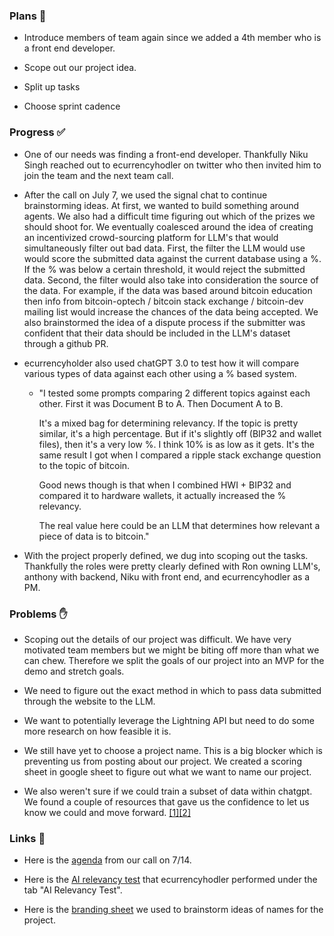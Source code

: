 ### Plans 📆 

- Introduce members of team again since we added a 4th member who is a front end developer.
    
- Scope out our project idea.
    
- Split up tasks
    
- Choose sprint cadence
    

### Progress ✅

- One of our needs was finding a front-end developer. Thankfully Niku Singh reached out to ecurrencyhodler on twitter who then invited him to join the team and the next team call.
    
- After the call on July 7, we used the signal chat to continue brainstorming ideas. At first, we wanted to build something around agents. We also had a difficult time figuring out which of the prizes we should shoot for. We eventually coalesced around the idea of creating an incentivized crowd-sourcing platform for LLM's that would simultaneously filter out bad data. First, the filter the LLM would use would score the submitted data against the current database using a %. If the % was below a certain threshold, it would reject the submitted data. Second, the filter would also take into consideration the source of the data. For example, if the data was based around bitcoin education then info from bitcoin-optech / bitcoin stack exchange / bitcoin-dev mailing list would increase the chances of the data being accepted. We also brainstormed the idea of a dispute process if the submitter was confident that their data should be included in the LLM's dataset through a github PR.
    
- ecurrencyholder also used chatGPT 3.0 to test how it will compare various types of data against each other using a % based system.
    
    - "I tested some prompts comparing 2 different topics against each other. First it was Document B to A. Then Document A to B.
        
        It's a mixed bag for determining relevancy. If the topic is pretty similar, it's a high percentage. But if it's slightly off (BIP32 and wallet files), then it's a very low %. I think 10% is as low as it gets. It's the same result I got when I compared a ripple stack exchange question to the topic of bitcoin.
        
        Good news though is that when I combined HWI + BIP32 and compared it to hardware wallets, it actually increased the % relevancy.
        
        The real value here could be an LLM that determines how relevant a piece of data is to bitcoin."
        
- With the project properly defined, we dug into scoping out the tasks. Thankfully the roles were pretty clearly defined with Ron owning LLM's, anthony with backend, Niku with front end, and ecurrencyhodler as a PM.
    

### Problems ✋

- Scoping out the details of our project was difficult. We have very motivated team members but we might be biting off more than what we can chew. Therefore we split the goals of our project into an MVP for the demo and stretch goals.
    
- We need to figure out the exact method in which to pass data submitted through the website to the LLM.
    
- We want to potentially leverage the Lightning API but need to do some more research on how feasible it is.
    
- We still have yet to choose a project name. This is a big blocker which is preventing us from posting about our project. We created a scoring sheet in google sheet to figure out what we want to name our project.
    
- We also weren't sure if we could train a subset of data within chatgpt. We found a couple of resources that gave us the confidence to let us know we could and move forward. [\[1\]](https://levelup.gitconnected.com/training-your-own-llm-using-privategpt-f36f0c4f01ec)[\[2\]](https://medium.com/@smitkumbhani080/how-to-train-a-pre-trained-large-language-model-llm-in-python-using-openai-easy-27680c92fc3d)
    

### Links 🔗

- Here is the [agenda](https://docs.google.com/document/d/1Zq8wyv8qhFYOxw4Ow1mznzxM5ygmjn4IMRfnVYSw0wI/edit?usp=sharing) from our call on 7/14.
    
- Here is the [AI relevancy test](https://docs.google.com/spreadsheets/d/1WP1VuDQA2vTBQawJORFOuXrarP-3hQyGErbPCKSQIpI/edit?usp=sharing) that ecurrencyhodler performed under the tab "AI Relevancy Test".
    
- Here is the [branding sheet](https://docs.google.com/spreadsheets/d/1WP1VuDQA2vTBQawJORFOuXrarP-3hQyGErbPCKSQIpI/edit?usp=sharing) we used to brainstorm ideas of names for the project.
